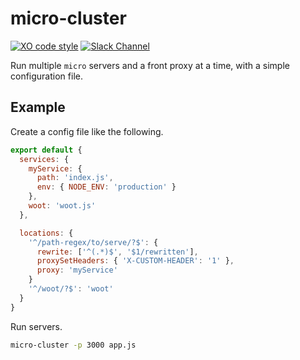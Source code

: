 # micro-cluster

[![XO code style](https://img.shields.io/badge/code_style-XO-5ed9c7.svg)](https://github.com/sindresorhus/xo)
[![Slack Channel](http://zeit-slackin.now.sh/badge.svg)](https://zeit.chat/)

Run multiple `micro` servers and a front proxy at a time, with a simple configuration file.

## Example

Create a config file like the following.

```js
export default {
  services: {
    myService: {
      path: 'index.js',
      env: { NODE_ENV: 'production' }
    },
    woot: 'woot.js'
  },

  locations: {
    '^/path-regex/to/serve/?$': {
      rewrite: ['^(.*)$', '$1/rewritten'],
      proxySetHeaders: { 'X-CUSTOM-HEADER': '1' },
      proxy: 'myService'
    }
    '^/woot/?$': 'woot'
  }
}
```

Run servers.

```bash
micro-cluster -p 3000 app.js
```
